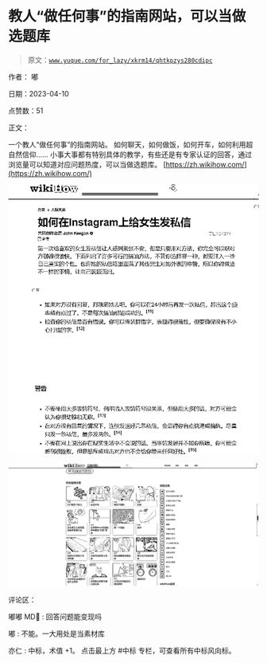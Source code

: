 # 教人“做任何事”的指南网站，可以当做选题库

> 原文：[`www.yuque.com/for_lazy/xkrm14/qhtkpzys280cdipc`](https://www.yuque.com/for_lazy/xkrm14/qhtkpzys280cdipc)

作者： 嘟

日期：2023-04-10

点赞数：51

正文：

一个教人“做任何事”的指南网站。 如何聊天，如何做饭，如何开车，如何利用超自然信仰…… 小事大事都有特别具体的教学，有些还是有专家认证的回答，通过浏览量可以知道对应问题热度，可以当做选题库。 [https://zh.wikihow.com/](https://zh.wikihow.com/)

![](img/39e9ef38f167465c94fd7c4ff0a2f814.png)

![](img/daf878772b2a2ea18e0e42e5d5b65dde.png)

评论区：

嘟嘟 MD🔫 : 回答问题能变现吗

嘟 : 不能。一大用处是当素材库

亦仁 : 中标，术值 +1。 点击最上方 #中标 专栏，可查看所有中标风向标。

